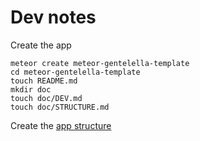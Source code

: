 # Dev notes

Create the app

```
meteor create meteor-gentelella-template
cd meteor-gentelella-template
touch README.md
mkdir doc
touch doc/DEV.md
touch doc/STRUCTURE.md
```

Create the [app structure](STRUCTURE.md)
